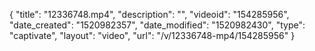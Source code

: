 {
    "title": "12336748.mp4",
    "description": "",
    "videoid": "154285956",
    "date_created": "1520982357",
    "date_modified": "1520982430",
    "type": "captivate",
    "layout": "video",
    "url": "\/v\/12336748-mp4\/154285956"
}